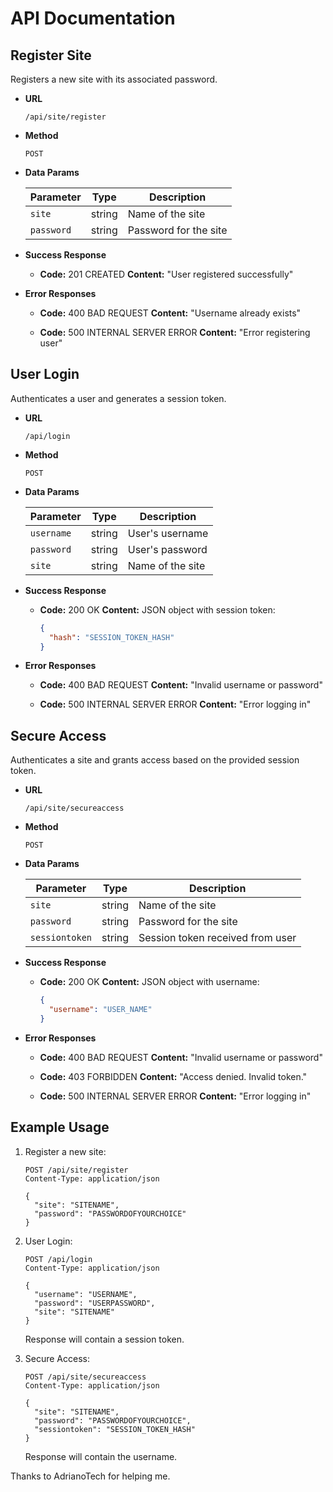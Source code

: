 # API Documentation

## Register Site

Registers a new site with its associated password.

- **URL**

  `/api/site/register`

- **Method**

  `POST`

- **Data Params**

  | Parameter | Type   | Description              |
  |-----------|--------|--------------------------|
  | `site`    | string | Name of the site         |
  | `password`| string | Password for the site    |

- **Success Response**

  - **Code:** 201 CREATED
    **Content:** "User registered successfully"

- **Error Responses**

  - **Code:** 400 BAD REQUEST
    **Content:** "Username already exists"

  - **Code:** 500 INTERNAL SERVER ERROR
    **Content:** "Error registering user"


## User Login

Authenticates a user and generates a session token.

- **URL**

  `/api/login`

- **Method**

  `POST`

- **Data Params**

  | Parameter | Type   | Description                |
  |-----------|--------|----------------------------|
  | `username`| string | User's username            |
  | `password`| string | User's password            |
  | `site`    | string | Name of the site           |

- **Success Response**

  - **Code:** 200 OK
    **Content:** JSON object with session token:
    ```json
    {
      "hash": "SESSION_TOKEN_HASH"
    }
    ```

- **Error Responses**

  - **Code:** 400 BAD REQUEST
    **Content:** "Invalid username or password"

  - **Code:** 500 INTERNAL SERVER ERROR
    **Content:** "Error logging in"


## Secure Access

Authenticates a site and grants access based on the provided session token.

- **URL**

  `/api/site/secureaccess`

- **Method**

  `POST`

- **Data Params**

  | Parameter     | Type   | Description                     |
  |---------------|--------|---------------------------------|
  | `site`        | string | Name of the site                |
  | `password`    | string | Password for the site           |
  | `sessiontoken`| string | Session token received from user|

- **Success Response**

  - **Code:** 200 OK
    **Content:** JSON object with username:
    ```json
    {
      "username": "USER_NAME"
    }
    ```

- **Error Responses**

  - **Code:** 400 BAD REQUEST
    **Content:** "Invalid username or password"

  - **Code:** 403 FORBIDDEN
    **Content:** "Access denied. Invalid token."

  - **Code:** 500 INTERNAL SERVER ERROR
    **Content:** "Error logging in"


## Example Usage

1. Register a new site:

   ```http
   POST /api/site/register
   Content-Type: application/json

   {
     "site": "SITENAME",
     "password": "PASSWORDOFYOURCHOICE"
   }
   ```

2. User Login:

   ```http
   POST /api/login
   Content-Type: application/json

   {
     "username": "USERNAME",
     "password": "USERPASSWORD",
     "site": "SITENAME"
   }
   ```

   Response will contain a session token.

3. Secure Access:

   ```http
   POST /api/site/secureaccess
   Content-Type: application/json

   {
     "site": "SITENAME",
     "password": "PASSWORDOFYOURCHOICE",
     "sessiontoken": "SESSION_TOKEN_HASH"
   }
   ```

   Response will contain the username.

Thanks to AdrianoTech for helping me.